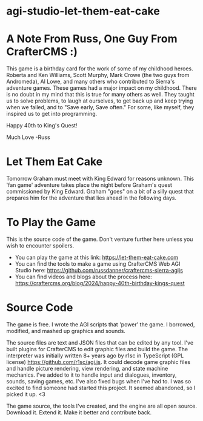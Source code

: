 # agi-studio-let-them-eat-cake

# A Note From Russ, One Guy From CrafterCMS :)
This game is a birthday card for the work of some of my childhood heroes. Roberta and Ken Williams, Scott Murphy, Mark Crowe (the two guys from Andromeda), Al Lowe, and many others who contributed to Sierra's adventure games.
These games had a major impact on my childhood. There is no doubt in my mind that this is true for many others as well. They taught us to solve problems, to laugh at ourselves, to get back up and keep trying when we failed, and to "Save early, Save often." For some, like myself, they inspired us to get into programming.

Happy 40th to King's Quest!  

Much Love
-Russ

# Let Them Eat Cake
Tomorrow Graham must meet with King Edward for reasons unknown. This 'fan game' adventure takes place the night before Graham's quest commissioned by King Edward.
Graham "goes" on a bit of a silly quest that prepares him for the adventure that lies ahead in the following days.


# To Play the Game
This is the source code of the game. Don't venture further here unless you wish to encounter spoilers.
* You can play the game at this link: https://let-them-eat-cake.com
* You can find the tools to make a game using CrafterCMS Web AGI Studio here: https://github.com/russdanner/craftercms-sierra-agijs
* You can find videos and blogs about the process here: https://craftercms.org/blog/2024/happy-40th-birthday-kings-quest

# Source Code
The game is free. I wrote the AGI scripts that 'power' the game. I borrowed, modified, and mashed up graphics and sounds.

The source files are text and JSON files that can be edited by any tool. I've built plugins for CrafterCMS to edit graphic files and build the game.
The interpreter was initially written 8+ years ago by r1sc in TypeScript (GPL license) https://github.com/r1sc/agi.js. It could decode game graphic files and handle picture rendering, view rendering, and state machine mechanics. I've added to it to handle input and dialogues, inventory, sounds, saving games, etc. I've also fixed bugs when I've had to. I was so excited to find someone had started this project. It seemed abandoned, so I picked it up. <3  

The game source, the tools I've created, and the engine are all open source. Download it. Extend it. Make it better and contribute back.

